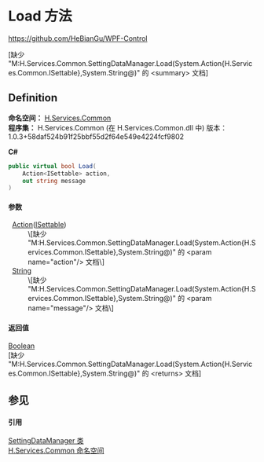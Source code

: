 # Load 方法
https://github.com/HeBianGu/WPF-Control

\[缺少 "M:H.Services.Common.SettingDataManager.Load(System.Action{H.Services.Common.ISettable},System.String@)" 的 &lt;summary&gt; 文档\]



## Definition
**命名空间：** <a href="b9cdd84f-6623-a51a-f53b-465103ced202">H.Services.Common</a>  
**程序集：** H.Services.Common (在 H.Services.Common.dll 中) 版本：1.0.3+58daf524b91f25bbf55d2f64e549e4224fcf9802

**C#**
``` C#
public virtual bool Load(
	Action<ISettable> action,
	out string message
)
```



#### 参数
<dl><dt>  <a href="https://learn.microsoft.com/dotnet/api/system.action-1" target="_blank" rel="noopener noreferrer">Action</a>(<a href="f71c8875-252b-383d-f889-640e23500533">ISettable</a>)</dt><dd>\[缺少 "M:H.Services.Common.SettingDataManager.Load(System.Action{H.Services.Common.ISettable},System.String@)" 的 &lt;param name="action"/&gt; 文档\]</dd><dt>  <a href="https://learn.microsoft.com/dotnet/api/system.string" target="_blank" rel="noopener noreferrer">String</a></dt><dd>\[缺少 "M:H.Services.Common.SettingDataManager.Load(System.Action{H.Services.Common.ISettable},System.String@)" 的 &lt;param name="message"/&gt; 文档\]</dd></dl>

#### 返回值
<a href="https://learn.microsoft.com/dotnet/api/system.boolean" target="_blank" rel="noopener noreferrer">Boolean</a>  
\[缺少 "M:H.Services.Common.SettingDataManager.Load(System.Action{H.Services.Common.ISettable},System.String@)" 的 &lt;returns&gt; 文档\]

## 参见


#### 引用
<a href="540efac3-344f-57b3-c854-02c248546876">SettingDataManager 类</a>  
<a href="b9cdd84f-6623-a51a-f53b-465103ced202">H.Services.Common 命名空间</a>  
